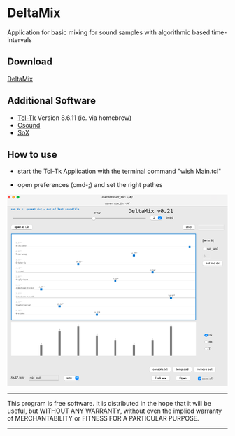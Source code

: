 # **DeltaMix**

Application for basic mixing for sound samples with algorithmic based time-intervals


## Download
[DeltaMix](https://github.com/Suppan/DeltaMix/releases/)

## Additional Software  

- [Tcl-Tk](https://www.tcl.tk) Version 8.6.11 (ie. via homebrew)
- [Csound](https://csound.com)
- [SoX](http://sox.sourceforge.net)

## How to use


- start the Tcl-Tk Application with the terminal command "wish Main.tcl"

- open preferences (cmd-;) and set the right pathes

<div align="center"><img src="/resources/icons/app.png" width="800px"</img></div>  

*************
This program is free software. It is distributed in the hope that it will be useful, but WITHOUT ANY WARRANTY, without even the implied warranty of MERCHANTABILITY or FITNESS FOR A PARTICULAR PURPOSE. 
*************
